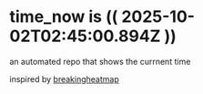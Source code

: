 # time_now is (( 2025-10-02T02:45:00.894Z ))

an automated repo that shows the currnent time

inspired by [breakingheatmap](https://github.com/breakingheatmap/breakingheatmap)